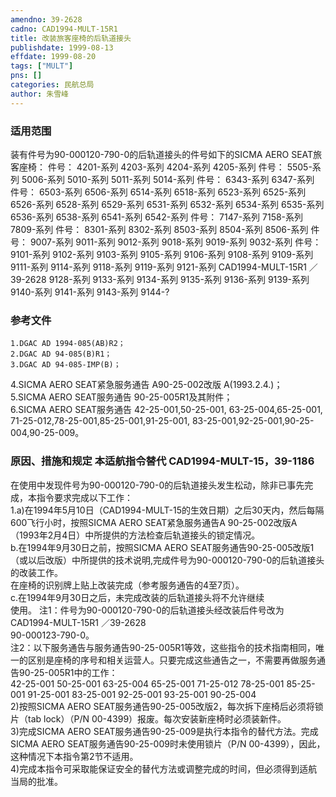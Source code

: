 ```yaml
---
amendno: 39-2628  
cadno: CAD1994-MULT-15R1  
title: 改装旅客座椅的后轨道接头  
publishdate: 1999-08-13  
effdate: 1999-08-20  
tags: ["MULT"]  
pns: []  
categories: 民航总局  
author: 朱雪峰  
---
```

  
### 适用范围  
装有件号为90-000120-790-0的后轨道接头的件号如下的SICMA
AERO SEAT旅客座椅：     件号： 4201-系列 4203-系列 4204-系列 4205-系列     件号： 5505-系列 5006-系列 5010-系列 5011-系列 5014-系列     件号： 6343-系列 6347-系列    件号： 6503-系列 6506-系列 6514-系列 6518-系列 6523-系列 6525-系列 6526-系列 6528-系列 6529-系列 6531-系列 6532-系列 6534-系列 6535-系列 6536-系列 6538-系列 6541-系列 6542-系列     件号： 7147-系列 7158-系列 7809-系列     件号： 8301-系列 8302-系列 8503-系列 8504-系列 8506-系列     件号： 9007-系列 9011-系列 9012-系列 9018-系列 9019-系列 9032-系列    件号： 9101-系列 9102-系列 9103-系列 9105-系列 9106-系列 9108-系列 9109-系列 9111-系列 9114-系列 9118-系列 9119-系列 9121-系列
CAD1994-MULT-15R1   ／39-2628
9128-系列 9133-系列 9134-系列 9135-系列 9136-系列 9139-系列 9140-系列 9141-系列 9143-系列 9144-?  
  
<!--more-->  
### 参考文件  
    1.DGAC AD 1994-085(AB)R2；  
    2.DGAC AD 94-085(B)R1；  
    3.DGAC AD 94-085-IMP(B)；  
  
 4.SICMA AERO SEAT紧急服务通告 A90-25-002改版 A(1993.2.4.)；  
    5.SICMA AERO SEAT服务通告 90-25-005R1及其附件；  
    6.SICMA AERO SEAT服务通告 42-25-001,50-25-001, 63-25-004,65-25-001, 71-25-012,78-25-001,85-25-001,91-25-001, 83-25-001,92-25-001,90-25-004,90-25-009。  
  
### 原因、措施和规定 本适航指令替代 CAD1994-MULT-15，39-1186  
在使用中发现件号为90-000120-790-0的后轨道接头发生松动，除非已事先完成，本指令要求完成以下工作：  
    1.a)在1994年5月10日（CAD1994-MULT-15的生效日期）之后30天内，然后每隔600飞行小时，按照SICMA AERO SEAT紧急服务通告A 90-25-002改版A（1993年2月4日）中所提供的方法检查后轨道接头的锁定情况。  
    b.在1994年9月30日之前，按照SICMA  AERO SEAT服务通告90-25-005改版1（或以后改版）中所提供的技术说明,完成件号为90-000120-790-0的后轨道接头的改装工作。  
    在座椅的识别牌上贴上改装完成（参考服务通告的4至7页）。  
    c.在1994年9月30日之后，未完成改装的后轨道接头将不允许继续  
使用。 注1：件号为90-000120-790-0的后轨道接头经改装后件号改为  
       CAD1994-MULT-15R1   ／39-2628  
90-000123-790-0。  
注2：以下服务通告与服务通告90-25-005R1等效，这些指令的技术指南相同，唯一的区别是座椅的序号和相关运营人。只要完成这些通告之一，不需要再做服务通告90-25-005R1中的工作：  
42-25-001 50-25-001 63-25-004 65-25-001 71-25-012 78-25-001 85-25-001 91-25-001 83-25-001 92-25-001 93-25-001 90-25-004  
    2)按照SICMA AERO SEAT服务通告90-25-005改版2，每次拆下座椅后必须将锁片（tab lock）（P/N 00-4399）报废。每次安装新座椅时必须装新件。  
    3)完成SICMA AERO SEAT服务通告90-25-009是执行本指令的替代方法。完成SICMA AERO SEAT服务通告90-25-009时未使用锁片（P/N 00-4399），因此，这种情况下本指令第2节不适用。  
    4)完成本指令可采取能保证安全的替代方法或调整完成的时间，但必须得到适航当局的批准。  
  
